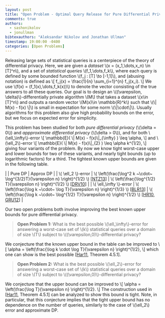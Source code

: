 ```yaml
---
layout: post
title: "Open Problem - Optimal Query Release for Pure Differential Privacy"
comments: true
authors:
  - sashonikolov
  - jonullman
bibtexauthors: "Aleksandar Nikolov and Jonathan Ullman"
timestamp: 19:00:00 -0400
categories: [Open Problems]
---
```


Releasing large sets of statistical queries is a centerpiece of the theory of differential privacy.  Here, we are given a <em>dataset</em> \\\(x = (x_1,\dots,x_n) \in [T]^n\\\), and a set of <em>statistical queries</em> \\\(f_1,\dots,f_k\\\), where each query is defined by some bounded function \\\(f_j : [T] \to [-1,1]\\\), and (abusing notation) is defined as
\\\[
f_j(x) = \frac{1}{n} \sum_{i=1}^{n} f_j(x_i).
\\\]
We use \\\(f(x) = (f_1(x),\dots,f_k(x))\\\) to denote the vector consisting of the true answers to all these queries.
Our goal is to design an \\\((\varepsilon, \delta)\\\)-differentially private algorithm \\\(M\\\) that takes a dataset \\\(x\in [T]^n\\\) and outputs a random vector \\\(M(x)\in \mathbb{R}^k\\\) such that \\\(\\\| M(x) - f(x) \\\|\\\) is small in expectation for some norm \\\(\\\|\cdot\\\|\\\). Usually algorithms for this problem also give high probability bounds on the error, but we focus on expected error for simplicity.

This problem has been studied for both <em>pure differential privacy</em> (\\\(\delta = 0\\\)) and <em>appproximate differential privacy</em> (\\\(\delta > 0\\\)), and for both \\\(\ell_\infty\\\)-error
\\\[
\mathbb{E}( \\\| M(x) - f(x)\\\|\_{\infty} ) \leq \alpha,
\\\]
and \\\(\ell_2\\\)-error
\\\[
\mathbb{E}( \\\| M(x) - f(x)\\\|\_{2} ) \leq \alpha k^{1/2},
\\\]
giving four variants of the problem.  By now we know tight worst-case upper and lower bounds for two of these variants, and nearly tight bounds (up to logarithmic factors) for a third. The tightest known upper bounds are given in the following table.

|      | Pure DP | Approx DP |
| \\\( \ell_2 \\\)-error      | \\\( \left(\frac{\log^2 k ~\cdot~ \log^{3/2}T}{\varepsilon n} \right)^{1/2} \\\)  [[NTZ13](https://arxiv.org/abs/1212.0297)]     | \\\( \left(\frac{\log^{1/2} T}{\varepsilon n} \right)^{1/2} \\\)  [[DRV10](https://guyrothblum.files.wordpress.com/2014/11/drv10.pdf)] |
| \\\( \ell_\infty \\\)-error  | \\\( \left(\frac{\log k ~\cdot~ \log T}{\varepsilon n} \right)^{1/3} \\\)  [[BLR13](https://arxiv.org/abs/1109.2229)]      | \\\( \left(\frac{\log k ~\cdot~ \log^{1/2} T}{\varepsilon n} \right)^{1/2} \\\)  [[HR10](https://guyrothblum.files.wordpress.com/2014/11/hr10.pdf), [GRU12](https://arxiv.org/abs/1107.3731)] |

Our two open problems both involve improving the best known upper bounds for pure differential privacy.

>    <b>Open Problem 1:</b> What is the best possible \\\(\ell_\infty\\\)-error for answering a worst-case set of \\\(k\\\) statistical queries over a domain of size \\\(T\\\) subject to \\\((\varepsilon,0)\\\)-differential privacy?

We conjecture that the known upper bound in the table can be improved to
\\\[
\alpha = \left(\frac{\log k \cdot \log T}{\varepsilon n} \right)^{1/2},
\\\]
which one can show is the best possible [[Har11](https://dataspace.princeton.edu/handle/88435/dsp01vq27zn422), Theorem 4.5.1].


>    <b>Open Problem 2:</b> What is the best possible \\\(\ell_2\\\)-error for answering a worst-case set of \\\(k\\\) statistical queries over a domain of size \\\(T\\\) subject to \\\((\varepsilon,0)\\\)-differential privacy?

We conjecture that the upper bound can be improved to
\\\[
\alpha = \left(\frac{\log T}{\varepsilon n} \right)^{1/2}.
\\\]
The construction used in [[Har11](https://dataspace.princeton.edu/handle/88435/dsp01vq27zn422), Theorem 4.5.1] can be analyzed to show this bound is tight. Note, in particular, that this conjecture implies that the tight upper bound has no dependence on the number of queries, similarly to the case of \\\(\ell_2\\\) error and approximate DP.
